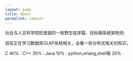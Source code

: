 ```yaml
---
layout: page
title: About
permalink: /about/
---
```


社会与人文科学院校里面的一枚野生程序猿，目标做系统架构师;

目前正在学习数据库OLAP系统相关，会看一些分布式相关的知识，

C 40% : C++ 30% : Java 10% : python,erlang,shell等 20%
